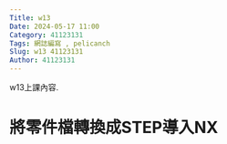 ```yaml
---
Title: w13
Date: 2024-05-17 11:00
Category: 41123131
Tags: 網誌編寫 , pelicanch
Slug: w13 41123131
Author: 41123131
---
```


w13上課內容.
<!-- PELICAN_END_SUMMARY -->
# 將零件檔轉換成STEP導入NX













